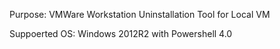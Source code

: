 Purpose: 
VMWare Workstation Uninstallation Tool for Local VM

Suppoerted OS: 
Windows 2012R2 with Powershell 4.0
